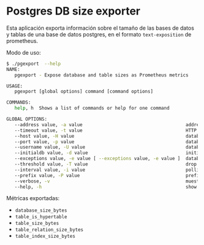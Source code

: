# Postgres DB size exporter

Esta aplicación exporta información sobre el tamaño de las bases de datos y tablas de una base de datos postgres, en el formato `text-exposition` de prometheus.

Modo de uso:

```bash
$ ./pgexport  --help
NAME:
   pgexport - Expose database and table sizes as Prometheus metrics

USAGE:
   pgexport [global options] command [command options]

COMMANDS:
   help, h  Shows a list of commands or help for one command

GLOBAL OPTIONS:
   --address value, -a value                                      address to listen on (default: ":8080")
   --timeout value, -t value                                      HTTP timeout (default: 5s)
   --host value, -H value                                         database host (default: "localhost")
   --port value, -p value                                         database port (default: 5432)
   --username value, -U value                                     database user (default: "postgres")
   --initialdb value, -d value                                    initial database (default: "postgres")
   --exceptions value, -e value [ --exceptions value, -e value ]  databases to omit - besides 'template0', 'template1', 'postgres'
   --threshold value, -T value                                    drop metrics for tables below this size (default: "1GB")
   --interval value, -i value                                     polling interval (default: 30m0s)
   --prefix value, -P value                                       prefijo para las métricas
   --verbose, -v                                                  muestra logs verbosos (default: false)
   --help, -h                                                     show help
```

Métricas exportadas:

- `database_size_bytes`
- `table_is_hypertable`
- `table_size_bytes`
- `table_relation_size_bytes`
- `table_index_size_bytes`
